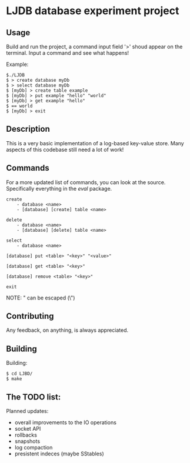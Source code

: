 # LJDB database experiment project
## Usage
Build and run the project, a command input field '>' shoud appear on the terminal. Input a command and see what happens!

Example:
```
$./LJDB
$ > create database myDb
$ > select database myDb
$ [myDb] > create table example
$ [myDb] > put example "hello" "world"
$ [myDb] > get example "hello"
$ == world
$ [myDb] > exit

```

## Description
This is a very basic implementation of a log-based key-value store. Many aspects of this codebase still need a lot of work!

## Commands
For a more updated list of commands, you can look at the source. Specifically everything in the *eval* package.

```
create
    - database <name>
    - [database] [create] table <name>

delete
    - database <name>
    - [database] [delete] table <name>

select
    - database <name>

[database] put <table> "<key>" "<value>"

[database] get <table> "<key>"

[database] remove <table> "<key>"

exit

```

NOTE: " can be escaped (\\")


## Contributing
Any feedback, on anything, is always appreciated. 

## Building

Building:

    $ cd LJBD/
    $ make
	
	
## The TODO list:
Planned updates:
 - overall improvements to the IO operations
 - socket API
 - rollbacks
 - snapshots
 - log compaction 
 - presistent indeces (maybe SStables)
	

